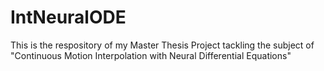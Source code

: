 # IntNeuralODE
This is the respository of my Master Thesis Project tackling the subject of "Continuous Motion Interpolation with Neural Differential Equations"
